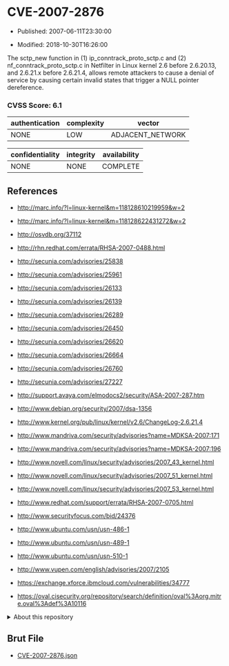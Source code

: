 # CVE-2007-2876

- Published: 2007-06-11T23:30:00

- Modified: 2018-10-30T16:26:00

The sctp_new function in (1) ip_conntrack_proto_sctp.c and (2) nf_conntrack_proto_sctp.c in Netfilter in Linux kernel 2.6 before 2.6.20.13, and 2.6.21.x before 2.6.21.4, allows remote attackers to cause a denial of service by causing certain invalid states that trigger a NULL pointer dereference.

### CVSS Score: **6.1**

| authentication | complexity | vector |
| --- | --- | --- |
| NONE | LOW | ADJACENT_NETWORK |

| confidentiality | integrity | availability |
| --- | --- | --- |
| NONE | NONE | COMPLETE |

## References

* http://marc.info/?l=linux-kernel&m=118128610219959&w=2

* http://marc.info/?l=linux-kernel&m=118128622431272&w=2

* http://osvdb.org/37112

* http://rhn.redhat.com/errata/RHSA-2007-0488.html

* http://secunia.com/advisories/25838

* http://secunia.com/advisories/25961

* http://secunia.com/advisories/26133

* http://secunia.com/advisories/26139

* http://secunia.com/advisories/26289

* http://secunia.com/advisories/26450

* http://secunia.com/advisories/26620

* http://secunia.com/advisories/26664

* http://secunia.com/advisories/26760

* http://secunia.com/advisories/27227

* http://support.avaya.com/elmodocs2/security/ASA-2007-287.htm

* http://www.debian.org/security/2007/dsa-1356

* http://www.kernel.org/pub/linux/kernel/v2.6/ChangeLog-2.6.21.4

* http://www.mandriva.com/security/advisories?name=MDKSA-2007:171

* http://www.mandriva.com/security/advisories?name=MDKSA-2007:196

* http://www.novell.com/linux/security/advisories/2007_43_kernel.html

* http://www.novell.com/linux/security/advisories/2007_51_kernel.html

* http://www.novell.com/linux/security/advisories/2007_53_kernel.html

* http://www.redhat.com/support/errata/RHSA-2007-0705.html

* http://www.securityfocus.com/bid/24376

* http://www.ubuntu.com/usn/usn-486-1

* http://www.ubuntu.com/usn/usn-489-1

* http://www.ubuntu.com/usn/usn-510-1

* http://www.vupen.com/english/advisories/2007/2105

* https://exchange.xforce.ibmcloud.com/vulnerabilities/34777

* https://oval.cisecurity.org/repository/search/definition/oval%3Aorg.mitre.oval%3Adef%3A10116

<details>
<summary>About this repository</summary> 

  This repository is part of the project [Live Hack CVE](https://github.com/Live-Hack-CVE). Main website can be found [www.live-hack.org](https://www.live-hack.org) 
  
  Made by [Sn0wAlice](https://github.com/Sn0wAlice) for the people that care about security and need to have a feed of the latest CVEs. Hope you enjoy it, don't forget to star the repo and follow me on [Twitter](https://twitter.com/Sn0wAlice) and [Github](https://github.com/Sn0wAlice). And that is my [personnal website](https://www.alice-snow.me/)

  - [Home Page](https://github.com/Live-Hack-CVE)
  - [Framework](https://github.com/Live-Hack-CVE/cve-framework)
  - [CVE database](https://github.com/Live-Hack-CVE/full_database)
  - [Changelog](https://github.com/Live-Hack-CVE/Changelog)
</details>

## Brut File

* [CVE-2007-2876.json](https://raw.githubusercontent.com/Live-Hack-CVE/full_database/main/cves/2007/CVE-2007-2876.json)

